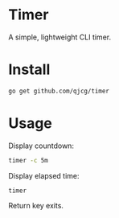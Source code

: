 # Timer

A simple, lightweight CLI timer.

# Install

```sh
go get github.com/qjcg/timer
```

# Usage

Display countdown:

```sh
timer -c 5m
```

Display elapsed time:

```sh
timer
```

Return key exits.
